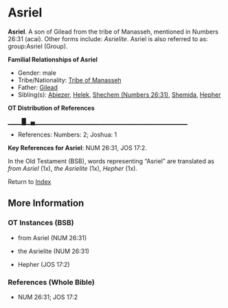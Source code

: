 # Asriel
**Asriel**. 
A son of Gilead from the tribe of Manasseh, mentioned in Numbers 26:31 (acai). 
Other forms include: 
*Asrielite*. 
Asriel is also referred to as: 
group:Asriel (Group). 




**Familial Relationships of Asriel**


* Gender: male
* Tribe/Nationality: [Tribe of Manasseh](../../../groups/md/acai/Manasseh.md)
* Father: [Gilead](Gilead.md)
* Sibling(s): [Abiezer](Abiezer.md), [Helek](Helek.md), [Shechem (Numbers 26:31)](Shechem.2.md), [Shemida](Shemida.md), [Hepher](Hepher.md)


**OT Distribution of References**

▁▁▁█▁▄▁▁▁▁▁▁▁▁▁▁▁▁▁▁▁▁▁▁▁▁▁▁▁▁▁▁▁▁▁▁▁▁▁
* References: Numbers: 2; Joshua: 1



**Key References for Asriel**: 
NUM 26:31, JOS 17:2. 


In the Old Testament (BSB), words representing “Asriel” are translated as 
*from Asriel* (1x), *the Asrielite* (1x), *Hepher* (1x). 




Return to [Index](00-Index.md)

## More Information

### OT Instances (BSB)

* from Asriel (NUM 26:31)

* the Asrielite (NUM 26:31)

* Hepher (JOS 17:2)



### References (Whole Bible)

* NUM 26:31; JOS 17:2



